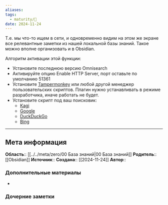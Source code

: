 ```yaml
---
aliases: 
tags:
  - maturity/🌱
date: 2024-11-24
---
```

Т.е. мы что-то ищем в сети, и одновременно видим на этом же экране все релевантные заметки из нашей локальной базы знаний. Такое можно вполне организовать и в Obsidian.
  
Алгоритм активации этой функции:
- Установите последнюю версию Omnisearch
- Активируйте опцию Enable HTTP Server, порт оставьте по умолчанию 51361
- Установите [Tampermonkey](https://www.tampermonkey.net/) или любой другой менеджер пользовательских скриптов. Плагин нужно устанавливать в режиме разработчика, иначе работать не будет. 
- Установите скрипт под ваш поисковик:
	- [Kagi](https://github.com/scambier/userscripts/raw/master/dist/obsidian-omnisearch-kagi.user.js)
	- [Google](https://github.com/scambier/userscripts/raw/master/dist/obsidian-omnisearch-google.user.js)
	- [DuckDuckGo](https://github.com/scambier/userscripts/raw/master/dist/obsidian-omnisearch-ddg.user.js)
	- [Bing](https://github.com/scambier/userscripts/raw/master/dist/obsidian-omnisearch-bing.user.js)

***
## Мета информация
**Область**:: [[../../meta/zero/00 База знаний|00 База знаний]]
**Родитель**:: [[Obsidian]]
**Источник**:: 
**Создана**:: [[2024-11-24]]
**Автор**:: 
### Дополнительные материалы
- 

### Дочерние заметки
<!-- QueryToSerialize: LIST FROM [[]] WHERE contains(Родитель, this.file.link) or contains(parents, this.file.link) -->


